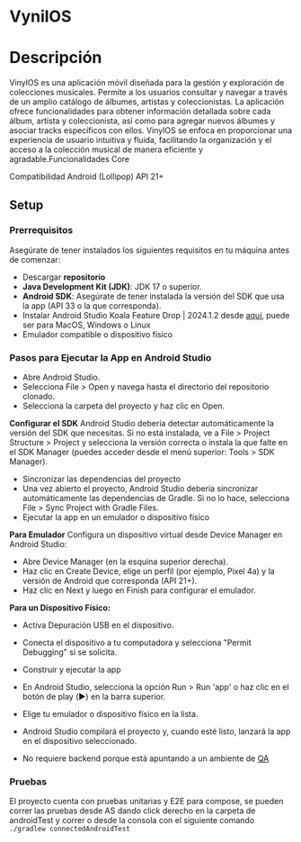 
# VynilOS

# Descripción
VinylOS es una aplicación móvil diseñada para la gestión y exploración de colecciones musicales. Permite a los usuarios consultar y navegar a través de un amplio catálogo de álbumes, artistas y coleccionistas. La aplicación ofrece funcionalidades para obtener información detallada sobre cada álbum, artista y coleccionista, así como para agregar nuevos álbumes y asociar tracks específicos con ellos. VinylOS se enfoca en proporcionar una experiencia de usuario intuitiva y fluida, facilitando la organización y el acceso a la colección musical de manera eficiente y agradable.Funcionalidades Core

Compatibilidad Android (Lollipop) API 21+

## Setup

### Prerrequisitos
Asegúrate de tener instalados los siguientes requisitos en tu máquina antes de comenzar:

* Descargar **repositorio**
* **Java Development Kit (JDK)**: JDK 17 o superior.
* **Android SDK**: Asegúrate de tener instalada la versión del SDK que usa la app (API 33 o la que corresponda).
* Instalar Android Studio Koala Feature Drop | 2024.1.2  desde [aquí](https://developer.android.com/studio?hl=es-419), puede ser para MacOS, Windows o Linux
* Emulador compatible o dispositivo físico

### Pasos para Ejecutar la App en Android Studio
* Abre Android Studio.
* Selecciona File > Open y navega hasta el directorio del repositorio clonado.
* Selecciona la carpeta del proyecto y haz clic en Open.

**Configurar el SDK**
Android Studio debería detectar automáticamente la versión del SDK que necesitas. Si no está instalada, ve a File > Project Structure > Project y selecciona la versión correcta o instala la que falte en el SDK Manager (puedes acceder desde el menú superior: Tools > SDK Manager).
* Sincronizar las dependencias del proyecto
* Una vez abierto el proyecto, Android Studio debería sincronizar automáticamente las dependencias de Gradle. Si no lo hace, selecciona File > Sync Project with Gradle Files.
* Ejecutar la app en un emulador o dispositivo físico

**Para Emulador** Configura un dispositivo virtual desde Device Manager en Android Studio:
* Abre Device Manager (en la esquina superior derecha).
* Haz clic en Create Device, elige un perfil (por ejemplo, Pixel 4a) y la versión de Android que corresponda (API 21+).
* Haz clic en Next y luego en Finish para configurar el emulador.

**Para un Dispositivo Físico:**
* Activa Depuración USB en el dispositivo.
* Conecta el dispositivo a tu computadora y selecciona "Permit Debugging" si se solicita.
* Construir y ejecutar la app

* En Android Studio, selecciona la opción Run > Run 'app' o haz clic en el botón de play (▶️) en la barra superior.
* Elige tu emulador o dispositivo físico en la lista.
* Android Studio compilará el proyecto y, cuando esté listo, lanzará la app en el dispositivo seleccionado.
* No requiere backend porque está apuntando a un ambiente de [QA](https://back-vinylos-e11-da7f5dfc1c26.herokuapp.com/)


### Pruebas

El proyecto cuenta con pruebas unitarias y E2E para compose, se pueden correr las pruebas desde AS dando click derecho en la carpeta de androidTest y correr o desde la consola con el siguiente comando
`
./gradlew connectedAndroidTest
`